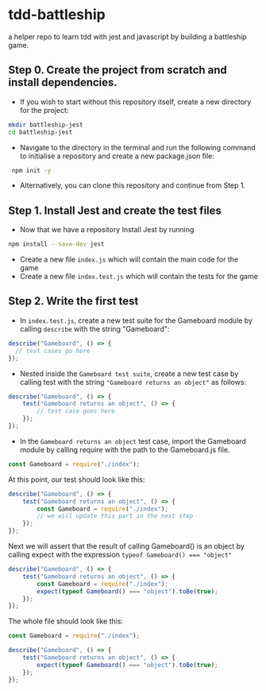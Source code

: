 # tdd-battleship
a helper repo to learn tdd with jest and javascript by building a battleship game.

## Step 0. Create the project from scratch and install dependencies.
- If you wish to start without this repository itself, create a new directory for the project:
```bash
mkdir battleship-jest
cd battleship-jest
```
- Navigate to the directory in the terminal and run the following command to initialise a repository and create a new package.json file:
```bash
 npm init -y
``` 
- Alternatively, you can clone this repository and continue from Step 1.

## Step 1. Install Jest and create the test files


- Now that we have a repository Install Jest by running 
```bash
npm install --save-dev jest
 ```
- Create a new file `index.js` which will contain the main code for the game
- Create a new file `index.test.js` which will contain the tests for the game
  
## Step 2. Write the first test
- In `index.test.js`, create a new test suite for the Gameboard module by calling `describe` with the string "Gameboard": 
```javascript
describe("Gameboard", () => {
  // test cases go here
});
```
- Nested inside the `Gameboard test suite`, create a new test case by calling test with the string `"Gameboard returns an object"` as follows:
```javascript
describe("Gameboard", () => {
    test("Gameboard returns an object", () => {
        // test case goes here
    });
});
```

- In the `Gameboard returns an object` test case, import the Gameboard module by calling require with the path to the Gameboard.js file. 
```javascript
const Gameboard = require("./index");
```
At this point, our test should look like this:
```javascript
describe("Gameboard", () => {
    test("Gameboard returns an object", () => {
        const Gameboard = require("./index");
        // we will update this part in the next step
    });
});
```
Next we will assert that the result of calling Gameboard() is an object by calling expect with the expression `typeof Gameboard() === "object"`
```javascript
describe("Gameboard", () => {
    test("Gameboard returns an object", () => {
        const Gameboard = require("./index");
        expect(typeof Gameboard() === "object").toBe(true);
    });
});
```

The whole file should look like this:
```javascript
const Gameboard = require("./index");

describe("Gameboard", () => {
    test("Gameboard returns an object", () => {
        expect(typeof Gameboard() === "object").toBe(true);
    });
});
```
<!-- 

notes
Run the first test
In the terminal, run npm test to run the tests
The first test should fail, since we haven't written any code yet
Write the code to pass the first test
In index.js, export a function Gameboard which returns an empty object
Run the tests again
In the terminal, run npm test to run the tests
The first test should pass
Write the second test
In index.test.js, create a new test case in the "Gameboard" suite by calling test with the string "Gameboard has a property 'grid'"
In the test case, import the Gameboard module and assign the result of calling Gameboard() to a variable board
Assert that board has a property grid by calling expect with the expression board.hasOwnProperty("grid")
Run the second test
In the terminal, run npm test to run the tests
The second test should fail, since we haven't added a grid property to the Gameboard object yet -->